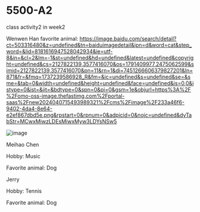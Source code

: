 # 5500-A2
class activity2 in week2

Wenwen Han favorite animal:
https://image.baidu.com/search/detail?ct=503316480&z=undefined&tn=baiduimagedetail&ipn=d&word=cat&step_word=&lid=8181616947528042934&ie=utf-8&in=&cl=2&lm=-1&st=undefined&hd=undefined&latest=undefined&copyright=undefined&cs=2127822139,3577416070&os=1791409977,2475062599&simid=2127822139,3577416070&pn=11&rn=1&di=7451266606379827201&ln=871&fr=&fmq=1737239586928_R&fm=&ic=undefined&s=undefined&se=&sme=&tab=0&width=undefined&height=undefined&face=undefined&is=0,0&istype=0&ist=&jit=&bdtype=0&spn=0&pi=0&gsm=1e&objurl=https%3A%2F%2Fomo-oss-image.thefastimg.com%2Fportal-saas%2Fnew2024040715493989321%2Fcms%2Fimage%2F233a46f6-9402-4da4-8e64-e2ef867dbd5e.png&rpstart=0&rpnum=0&adpicid=0&nojc=undefined&dyTabStr=MCwxMiwzLDEsMiwxMyw3LDYsNSw5

![image](https://github.com/user-attachments/assets/5dbb3b57-d2c3-4f8b-a459-fef8f05b1784)

Meihao Chen

Hobby: Music

Favorite animal: Dog

Jerry

Hobby: Tennis

Favorite animal: Dog
